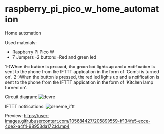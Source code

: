# raspberry_pi_pico_w_home_automation
Home automation


Used materials:

- Raspberry Pi Pico W
- 7 Jumpers
-2 buttons
-Red and green led



1-)When the button is pressed, the green led lights up and a notification is sent to the phone from the IFTTT application in the form of 'Combi is turned on'.
2-)When the button is pressed, the red led lights up and a notification is sent to the phone from the IFTTT application in the form of 'Kitchen lamp turned on'.



Circuit diagram: ![devre](https://user-images.githubusercontent.com/105684427/205889851-084d6957-6bc6-4ac1-afda-5f5258d88c1d.jpg)

IFTTT notifications: ![deneme_iftt](https://user-images.githubusercontent.com/105684427/205889903-0700c855-6051-43bf-8b81-6a050df450c2.jpg)

Preview:  https://user-images.githubusercontent.com/105684427/205890559-ff134fe5-ecce-4de2-a4f4-98953da1723d.mp4

